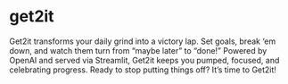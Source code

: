 # get2it
Get2it transforms your daily grind into a victory lap. Set goals, break ‘em down, and watch them turn from “maybe later” to “done!” Powered by OpenAI and served via Streamlit, Get2it keeps you pumped, focused, and celebrating progress. Ready to stop putting things off? It’s time to Get2it!
